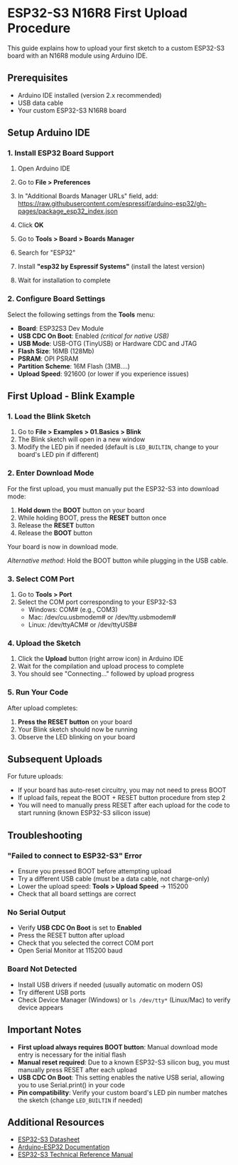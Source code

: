 # ESP32-S3 N16R8 First Upload Procedure

This guide explains how to upload your first sketch to a custom ESP32-S3 board with an N16R8 module using Arduino IDE.

## Prerequisites

- Arduino IDE installed (version 2.x recommended)
- USB data cable
- Your custom ESP32-S3 N16R8 board

## Setup Arduino IDE

### 1. Install ESP32 Board Support

1. Open Arduino IDE
2. Go to **File > Preferences**
3. In "Additional Boards Manager URLs" field, add:
https://raw.githubusercontent.com/espressif/arduino-esp32/gh-pages/package_esp32_index.json

4. Click **OK**
5. Go to **Tools > Board > Boards Manager**
6. Search for "ESP32"
7. Install **"esp32 by Espressif Systems"** (install the latest version)
8. Wait for installation to complete

### 2. Configure Board Settings

Select the following settings from the **Tools** menu:

- **Board**: ESP32S3 Dev Module
- **USB CDC On Boot**: Enabled *(critical for native USB)*
- **USB Mode**: USB-OTG (TinyUSB) or Hardware CDC and JTAG
- **Flash Size**: 16MB (128Mb)
- **PSRAM**: OPI PSRAM
- **Partition Scheme**: 16M Flash (3MB....)
- **Upload Speed**: 921600 (or lower if you experience issues)

## First Upload - Blink Example

### 1. Load the Blink Sketch

1. Go to **File > Examples > 01.Basics > Blink**
2. The Blink sketch will open in a new window
3. Modify the LED pin if needed (default is `LED_BUILTIN`, change to your board's LED pin if different)

### 2. Enter Download Mode

For the first upload, you must manually put the ESP32-S3 into download mode:

1. **Hold down** the **BOOT** button on your board
2. While holding BOOT, press the **RESET** button once
3. Release the **RESET** button
4. Release the **BOOT** button

Your board is now in download mode.

*Alternative method*: Hold the BOOT button while plugging in the USB cable.

### 3. Select COM Port

1. Go to **Tools > Port**
2. Select the COM port corresponding to your ESP32-S3
   - Windows: COM# (e.g., COM3)
   - Mac: /dev/cu.usbmodem# or /dev/tty.usbmodem#
   - Linux: /dev/ttyACM# or /dev/ttyUSB#

### 4. Upload the Sketch

1. Click the **Upload** button (right arrow icon) in Arduino IDE
2. Wait for the compilation and upload process to complete
3. You should see "Connecting..." followed by upload progress

### 5. Run Your Code

After upload completes:

1. **Press the RESET button** on your board
2. Your Blink sketch should now be running
3. Observe the LED blinking on your board

## Subsequent Uploads

For future uploads:

- If your board has auto-reset circuitry, you may not need to press BOOT
- If upload fails, repeat the BOOT + RESET button procedure from step 2
- You will need to manually press RESET after each upload for the code to start running (known ESP32-S3 silicon issue)

## Troubleshooting

### "Failed to connect to ESP32-S3" Error

- Ensure you pressed BOOT before attempting upload
- Try a different USB cable (must be a data cable, not charge-only)
- Lower the upload speed: **Tools > Upload Speed** → 115200
- Check that all board settings are correct

### No Serial Output

- Verify **USB CDC On Boot** is set to **Enabled**
- Press the RESET button after upload
- Check that you selected the correct COM port
- Open Serial Monitor at 115200 baud

### Board Not Detected

- Install USB drivers if needed (usually automatic on modern OS)
- Try different USB ports
- Check Device Manager (Windows) or `ls /dev/tty*` (Linux/Mac) to verify device appears

## Important Notes

- **First upload always requires BOOT button**: Manual download mode entry is necessary for the initial flash
- **Manual reset required**: Due to a known ESP32-S3 silicon bug, you must manually press RESET after each upload
- **USB CDC On Boot**: This setting enables the native USB serial, allowing you to use Serial.print() in your code
- **Pin compatibility**: Verify your custom board's LED pin number matches the sketch (change `LED_BUILTIN` if needed)

## Additional Resources

- [ESP32-S3 Datasheet](https://www.espressif.com/sites/default/files/documentation/esp32-s3_datasheet_en.pdf)
- [Arduino-ESP32 Documentation](https://docs.espressif.com/projects/arduino-esp32/en/latest/)
- [ESP32-S3 Technical Reference Manual](https://www.espressif.com/sites/default/files/documentation/esp32-s3_technical_reference_manual_en.pdf)
